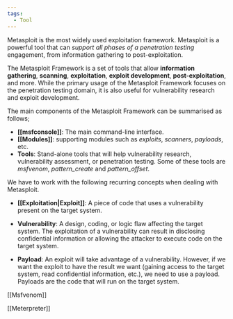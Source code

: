 ```yaml
---
tags:
  - Tool
---
```

Metasploit is the most widely used exploitation framework. Metasploit is a powerful tool that can *support all phases of a penetration testing* engagement, from information gathering to post-exploitation.

The Metasploit Framework is a set of tools that allow **information gathering**, **scanning**, **exploitation**, **exploit development**, **post-exploitation**, and more. While the primary usage of the Metasploit Framework focuses on the penetration testing domain, it is also useful for vulnerability research and exploit development.

The main components of the Metasploit Framework can be summarised as follows;

- **[[msfconsole]]**: The main command-line interface.
- **[[Modules]]**: supporting modules such as *exploits*, *scanners*, *payloads*, etc.
- **Tools**: Stand-alone tools that will help vulnerability research, vulnerability assessment, or penetration testing. Some of these tools are *msfvenom*, *pattern_create* and *pattern_offset*.

We have to work with the following recurring concepts when dealing with Metasploit.

- **[[Exploitation|Exploit]]**: A piece of code that uses a vulnerability present on the target system.
  
- **Vulnerability**: A design, coding, or logic flaw affecting the target system. The exploitation of a vulnerability can result in disclosing confidential information or allowing the attacker to execute code on the target system.
  
- **Payload**: An exploit will take advantage of a vulnerability. However, if we want the exploit to have the result we want (gaining access to the target system, read confidential information, etc.), we need to use a payload. Payloads are the code that will run on the target system.

[[Msfvenom]]

[[Meterpreter]]
